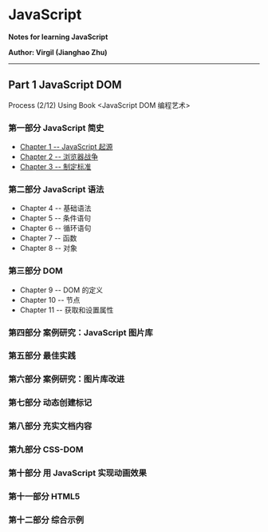 # JavaScript 
**Notes for learning JavaScript** 

**Author: Virgil (Jianghao Zhu)**  

---

## Part 1 JavaScript DOM 

Process (2/12) Using Book <JavaScript DOM 编程艺术>

### 第一部分 JavaScript 简史

- [Chapter 1 -- JavaScript 起源](JavaScriptDomNotes/Chapter1.md)
- [Chapter 2 -- 浏览器战争](JavaScriptDomNotes/Chapter2.md)
- [Chapter 3 -- 制定标准](JavaScriptDomNotes/Chapter3.md)

### 第二部分 JavaScript 语法

- Chapter 4 -- 基础语法
- Chapter 5 -- 条件语句
- Chapter 6 -- 循环语句
- Chapter 7 -- 函数
- Chapter 8 -- 对象

### 第三部分 DOM

- Chapter 9 -- DOM 的定义
- Chapter 10 -- 节点
- Chapter 11 -- 获取和设置属性

### 第四部分 案例研究：JavaScript 图片库

### 第五部分 最佳实践

### 第六部分 案例研究：图片库改进

### 第七部分 动态创建标记

### 第八部分 充实文档内容

### 第九部分 CSS-DOM

### 第十部分 用 JavaScript 实现动画效果

### 第十一部分 HTML5

### 第十二部分 综合示例 

